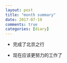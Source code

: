 ```yaml
---
layout: post
title: "month summary"
date: 2017-07-19
comments: true
categories: [diary]
---
```


* 完成了北京之行

* 现在应该更努力的工作了
